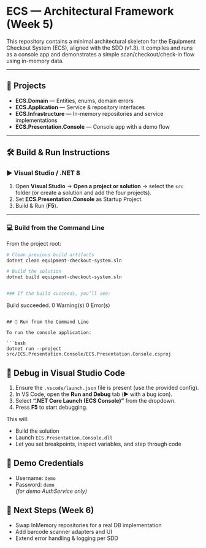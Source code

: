 # ECS — Architectural Framework (Week 5)

This repository contains a minimal architectural skeleton for the Equipment Checkout System (ECS),
aligned with the SDD (v1.3). It compiles and runs as a console app and demonstrates a simple scan/checkout/check-in flow using in-memory data.

---

## 📂 Projects
- **ECS.Domain** — Entities, enums, domain errors  
- **ECS.Application** — Service & repository interfaces  
- **ECS.Infrastructure** — In-memory repositories and service implementations  
- **ECS.Presentation.Console** — Console app with a demo flow  

---

## 🛠 Build & Run Instructions

### ▶ Visual Studio / .NET 8
1. Open **Visual Studio** → **Open a project or solution** → select the `src` folder (or create a solution and add the four projects).  
2. Set **ECS.Presentation.Console** as Startup Project.  
3. Build & Run (**F5**).  

---

### 💻 Build from the Command Line
From the project root:

```bash
# Clean previous build artifacts
dotnet clean equipment-checkout-system.sln

# Build the solution
dotnet build equipment-checkout-system.sln


### If the build succeeds, you’ll see:

```
Build succeeded.
0 Warning(s)
0 Error(s)
```

## 🚀 Run from the Command Line

To run the console application:

```bash
dotnet run --project src/ECS.Presentation.Console/ECS.Presentation.Console.csproj
```

## 🐞 Debug in Visual Studio Code

1. Ensure the `.vscode/launch.json` file is present (use the provided config).
2. In VS Code, open the **Run and Debug** tab (▶️ with a bug icon).
3. Select **“.NET Core Launch (ECS Console)”** from the dropdown.
4. Press **F5** to start debugging.

This will:
- Build the solution
- Launch `ECS.Presentation.Console.dll`
- Let you set breakpoints, inspect variables, and step through code

## 🔑 Demo Credentials

- Username: `demo`
- Password: `demo`  
*(for demo AuthService only)*

## 📌 Next Steps (Week 6)

- Swap InMemory repositories for a real DB implementation
- Add barcode scanner adapters and UI
- Extend error handling & logging per SDD
